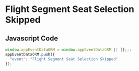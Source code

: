 # Flight Segment Seat Selection Skipped

### 

## Javascript Code
```js
window.appEventDataORM = window.appEventDataORM || [];;;
appEventDataORM.push({
  "event": "Flight Segment Seat Selection Skipped"
});
```









